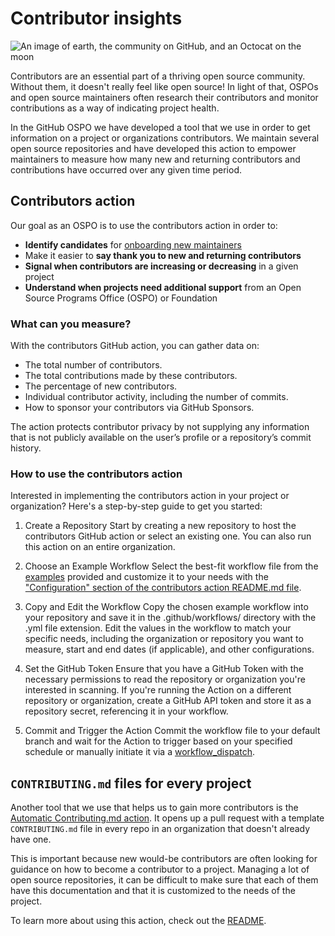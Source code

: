 # Contributor insights

![An image of earth, the community on GitHub, and an Octocat on the moon](https://github.com/github/github-ospo/blob/contributor-insights/images/community.jpg?raw=true)

Contributors are an essential part of a thriving open source community. Without them, it doesn't really feel like open source! In light of that, OSPOs and open source maintainers often research their contributors and monitor contributions as a way of indicating project health.

In the GitHub OSPO we have developed a tool that we use in order to get information on a project or organizations contributors. We maintain several open source repositories and have developed this action to empower maintainers to measure how many new and returning contributors and contributions have occurred over any given time period.

## Contributors action

Our goal as an OSPO is to use the contributors action in order to:

- **Identify candidates** for [onboarding new maintainers](https://github.blog/2023-06-01-elevating-open-source-contributors-to-open-source-maintainers/)
- Make it easier to **say thank you to new and returning contributors**
- **Signal when contributors are increasing or decreasing** in a given project
- **Understand when projects need additional support** from an Open Source Programs Office (OSPO) or Foundation

### What can you measure?

With the contributors GitHub action, you can gather data on:

- The total number of contributors.
- The total contributions made by these contributors.
- The percentage of new contributors.
- Individual contributor activity, including the number of commits.
- How to sponsor your contributors via GitHub Sponsors.

The action protects contributor privacy by not supplying any information that is not publicly available on the user’s profile or a repository’s commit history.

### How to use the contributors action

Interested in implementing the contributors action in your project or organization? Here's a step-by-step guide to get you started:

1. Create a Repository
   Start by creating a new repository to host the contributors GitHub action or select an existing one. You can also run this action on an entire organization.

2. Choose an Example Workflow
   Select the best-fit workflow file from the [examples](https://github.com/github/contributors/blob/main/README.md#example-workflow) provided and customize it to your needs with the ["Configuration" section of the contributors action README.md file](https://github.com/github/contributors/blob/main/README.md#configuration).

3. Copy and Edit the Workflow
   Copy the chosen example workflow into your repository and save it in the .github/workflows/ directory with the .yml file extension. Edit the values in the workflow to match your specific needs, including the organization or repository you want to measure, start and end dates (if applicable), and other configurations.

4. Set the GitHub Token
   Ensure that you have a GitHub Token with the necessary permissions to read the repository or organization you're interested in scanning. If you're running the Action on a different repository or organization, create a GitHub API token and store it as a repository secret, referencing it in your workflow.

5. Commit and Trigger the Action
   Commit the workflow file to your default branch and wait for the Action to trigger based on your specified schedule or manually initiate it via a [workflow_dispatch](https://docs.github.com/en/actions/using-workflows/manually-running-a-workflow).

## `CONTRIBUTING.md` files for every project

Another tool that we use that helps us to gain more contributors is the [Automatic Contributing.md action](https://github.com/github/automatic-contrib-prs). It opens up a pull request with a template `CONTRIBUTING.md` file in every repo in an organization that doesn't already have one.

This is important because new would-be contributors are often looking for guidance on how to become a contributor to a project. Managing a lot of open source repositories, it can be difficult to make sure that each of them have this documentation and that it is customized to the needs of the project.

To learn more about using this action, check out the [README](https://github.com/github/automatic-contrib-prs#readme).
